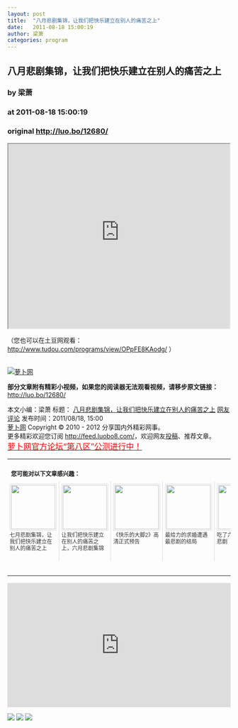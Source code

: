 ```yaml
---
layout: post
title:  "八月悲剧集锦，让我们把快乐建立在别人的痛苦之上"
date:   2011-08-18 15:00:19
author: 梁萧
categories: program
---
```


## 八月悲剧集锦，让我们把快乐建立在别人的痛苦之上
### by 梁萧
### at 2011-08-18 15:00:19
### original <http://luo.bo/12680/>

<div><iframe src="http://reader.googleusercontent.com/reader/embediframe?src=http://www.tudou.com/v/OPpFE8KAodg&amp;width=500&amp;height=416" width="500" height="416"></iframe></div><p>（您也可以在土豆网观看： <a href="http://www.tudou.com/programs/view/OPpFE8KAodg/" rel="nofollow">http://www.tudou.com/programs/view/OPpFE8KAodg/</a> ）</p><p><span></span><br> <a title="萝卜网" href="http://dulei.si/files/2011/08/17/2b24d495052a8ce66358eb576b8912c8.1.jpg"><img src="http://dulei.si/files/2011/08/17/2b24d495052a8ce66358eb576b8912c8.1.jpg" alt="萝卜网" title="萝卜网" border="0"></a></p><p><strong>部分文章附有精彩小视频，如果您的阅读器无法观看视频，请移步原文链接：</strong> <a href="http://luo.bo/12680/" title="八月悲剧集锦，让我们把快乐建立在别人的痛苦之上">http://luo.bo/12680/</a></p> 本文小编：梁萧 标题： <a href="http://luo.bo/12680/" title="八月悲剧集锦，让我们把快乐建立在别人的痛苦之上">八月悲剧集锦，让我们把快乐建立在别人的痛苦之上</a> <a href="http://luo.bo/12680/#comments" title="to the comments">网友评论</a> 发布时间：2011/08/18, 15:00 <br> <a href="http://luo.bo/" title="萝卜网 - 人人都是艺术家">萝卜网</a> Copyright ©   2010 - 2012 分享国内外精彩网事。<br> 更多精彩欢迎您订阅 <a href="http://feed.luobo8.com/">http://feed.luobo8.com/</a>，欢迎网友<a href="http://luo.bo/delivery/">投稿</a>、推荐文章。<br> <a href="http://luo.bo/8888/"><font color="red" size="4">萝卜网官方论坛“第八区”公测进行中！</font></a><br><table cellspacing="0" cellpadding="3" border="0" style="clear:both"><tr><td colspan="5"><b><font size="-1" style="display:block!important;padding:20px 0 5px!important">您可能对以下文章感兴趣：</font></b></td></tr><tr><td width="106" valign="top" style="padding:5px!important;margin:0!important"> <a title="七月悲剧集锦，让我们把快乐建立在别人的痛苦之上" style="text-decoration:none!important" href="http://app.wumii.com/ext/redirect.htm?url=http%3A%2F%2Fluo.bo%2F11838%2F&amp;from=http%3A%2F%2Fluo.bo%2F12680%2F"> <img style="margin:0!important;padding:2px!important;border:1px solid #dddddd!important;width:100px!important;height:100px!important" src="http://static.wumii.com/site_images/2011/07/29/19825957.jpg" width="100px" height="100px"><br> <font size="-1" color="#333333" style="display:block!important;line-height:15px!important;width:106px!important;font:12px/15px arial!important;height:60px!important;margin:3px 0 0 0!important;padding:0!important;overflow:hidden!important">七月悲剧集锦，让我们把快乐建立在别人的痛苦之上</font> </a></td><td width="106" valign="top" style="padding:5px!important;margin:0!important;border-left:1px solid #dddddd!important"> <a title="让我们把快乐建立在别人的痛苦之上，六月悲剧集锦" style="text-decoration:none!important" href="http://app.wumii.com/ext/redirect.htm?url=http%3A%2F%2Fluo.bo%2F10507%2F&amp;from=http%3A%2F%2Fluo.bo%2F12680%2F"> <img style="margin:0!important;padding:2px!important;border:1px solid #dddddd!important;width:100px!important;height:100px!important" src="http://static.wumii.com/site_images/2011/07/03/15818532.png" width="100px" height="100px"><br> <font size="-1" color="#333333" style="display:block!important;line-height:15px!important;width:106px!important;font:12px/15px arial!important;height:60px!important;margin:3px 0 0 0!important;padding:0!important;overflow:hidden!important">让我们把快乐建立在别人的痛苦之上，六月悲剧集锦</font> </a></td><td width="106" valign="top" style="padding:5px!important;margin:0!important;border-left:1px solid #dddddd!important"> <a title="《快乐的大脚2》高清正式预告" style="text-decoration:none!important" href="http://app.wumii.com/ext/redirect.htm?url=http%3A%2F%2Fluo.bo%2F12019%2F&amp;from=http%3A%2F%2Fluo.bo%2F12680%2F"> <img style="margin:0!important;padding:2px!important;border:1px solid #dddddd!important;width:100px!important;height:100px!important" src="http://static.wumii.com/site_images/2011/08/02/20572800.jpg" width="100px" height="100px"><br> <font size="-1" color="#333333" style="display:block!important;line-height:15px!important;width:106px!important;font:12px/15px arial!important;height:60px!important;margin:3px 0 0 0!important;padding:0!important;overflow:hidden!important">《快乐的大脚2》高清正式预告</font> </a></td><td width="106" valign="top" style="padding:5px!important;margin:0!important;border-left:1px solid #dddddd!important"> <a title="最给力的求婚遭遇最悲剧的结局" style="text-decoration:none!important" href="http://app.wumii.com/ext/redirect.htm?url=http%3A%2F%2Fluo.bo%2F4096%2F&amp;from=http%3A%2F%2Fluo.bo%2F12680%2F"> <img style="margin:0!important;padding:2px!important;border:1px solid #dddddd!important;width:100px!important;height:100px!important" src="http://static.wumii.com/site_images/2011/01/07/1844810.jpg" width="100px" height="100px"><br> <font size="-1" color="#333333" style="display:block!important;line-height:15px!important;width:106px!important;font:12px/15px arial!important;height:60px!important;margin:3px 0 0 0!important;padding:0!important;overflow:hidden!important">最给力的求婚遭遇最悲剧的结局</font> </a></td><td width="106" valign="top" style="padding:5px!important;margin:0!important;border-left:1px solid #dddddd!important"> <a title="吃了六片伟哥后的悲剧" style="text-decoration:none!important" href="http://app.wumii.com/ext/redirect.htm?url=http%3A%2F%2Fluo.bo%2F4112%2F&amp;from=http%3A%2F%2Fluo.bo%2F12680%2F"> <img style="margin:0!important;padding:2px!important;border:1px solid #dddddd!important;width:100px!important;height:100px!important" src="http://static.wumii.com/site_images/2011/01/08/1979717.jpg" width="100px" height="100px"><br> <font size="-1" color="#333333" style="display:block!important;line-height:15px!important;width:106px!important;font:12px/15px arial!important;height:60px!important;margin:3px 0 0 0!important;padding:0!important;overflow:hidden!important">吃了六片伟哥后的悲剧</font> </a></td></tr><tr><td colspan="5" align="right"> <a style="text-decoration:none!important" href="http://www.wumii.com/widget/relatedItems.htm" title="无觅相关文章插件"> <font size="-1" color="#bbbbbb" style="display:block!important;font-family:arial!important;padding:5px 0!important;font-size:12px!important;color:#bbb!important">无觅</font> </a></td></tr></table><p><iframe src="http://feedads.g.doubleclick.net/~ah/f/7sv1ooo89v8jfelhdjk8plpa64/300/250?ca=1&amp;fh=280#http%3A%2F%2Fluo.bo%2F12680%2F" width="100%" height="280" frameborder="0" scrolling="no" marginwidth="0" marginheight="0"></iframe></p><div>
<a href="http://feeds.feedburner.com/~ff/tamd?a=qhj9kl_lEVg:ylEZvrZeQPE:yIl2AUoC8zA"><img src="http://feeds.feedburner.com/~ff/tamd?d=yIl2AUoC8zA" border="0"></a> <a href="http://feeds.feedburner.com/~ff/tamd?a=qhj9kl_lEVg:ylEZvrZeQPE:qj6IDK7rITs"><img src="http://feeds.feedburner.com/~ff/tamd?d=qj6IDK7rITs" border="0"></a> <a href="http://feeds.feedburner.com/~ff/tamd?a=qhj9kl_lEVg:ylEZvrZeQPE:-BTjWOF_DHI"><img src="http://feeds.feedburner.com/~ff/tamd?i=qhj9kl_lEVg:ylEZvrZeQPE:-BTjWOF_DHI" border="0"></a>
</div>